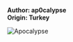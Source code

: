<b>Author: ap0calypse</b><br>
<b>Origin: Turkey</b><br>

![Apocalypse](https://github.com/yuankong666/Ultimate-RAT-Collection/assets/128066597/12c644e7-4f1e-4a17-9465-7a1c95a045a7)
